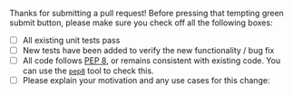 Thanks for submitting a pull request! Before pressing that tempting green submit
button, please make sure you check off all the following boxes:

- [ ] All existing unit tests pass
- [ ] New tests have been added to verify the new functionality / bug fix
- [ ] All code follows [PEP 8](https://www.python.org/dev/peps/pep-0008/), or
  remains consistent with existing code. You can use the
  [`pep8`](https://pypi.python.org/pypi/pep8) tool to check this.
- [ ] Please explain your motivation and any use cases for this change:
